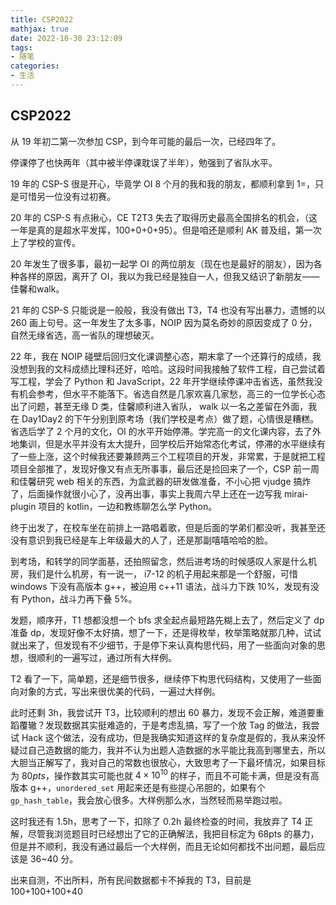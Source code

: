 ```yaml
---
title: CSP2022
mathjax: true
date: 2022-10-30 23:12:09
tags:
- 随笔
categories:
- 生活
---
```


## CSP2022

从 19 年初二第一次参加 CSP，到今年可能的最后一次，已经四年了。

停课停了也快两年（其中被半停课耽误了半年），勉强到了省队水平。

19 年的 CSP-S 很是开心，毕竟学 OI 8 个月的我和我的朋友，都顺利拿到 1=，只是可惜另一位没有过初赛。

20 年的 CSP-S 有点揪心，CE T2T3 失去了取得历史最高全国排名的机会，（这一年是真的是超水平发挥，100+0+0+95）。但是咱还是顺利 AK 普及组，第一次上了学校的宣传。

20 年发生了很多事，最初一起学 OI 的两位朋友（现在也是最好的朋友），因为各种各样的原因，离开了 OI，我以为我已经是独自一人，但我又结识了新朋友——佳馨和walk。

21 年的 CSP-S 只能说是一般般，我没有做出 T3，T4 也没有写出暴力，遗憾的以 260 画上句号。这一年发生了太多事，NOIP 因为莫名奇妙的原因变成了 0 分，自然无缘省选，高一省队的理想破灭。

22 年，我在 NOIP 碰壁后回归文化课调整心态，期末拿了一个还算行的成绩，我没想到我的文科成绩比理科还好，哈哈。这段时间我接触了软件工程，自己尝试着写工程，学会了 Python 和 JavaScript，22 年开学继续停课冲击省选，虽然我没有机会参考，但水平不能落下。省选自然是几家欢喜几家愁，高三的一位学长心态出了问题，甚至无缘 D 类，佳馨顺利进入省队， walk 以一名之差留在外面，我在 Day1Day2 的下午分别到原考场（我们学校是考点）做了题，心情很是糟糕。省选后学了 2 个月的文化，OI 的水平开始停滞。学完高一的文化课内容，去了外地集训，但是水平并没有太大提升，回学校后开始常态化考试，停滞的水平继续有了一些上涨，这个时候我还要兼顾两三个工程项目的开发，非常累，于是就把工程项目全部推了，发现好像又有点无所事事，最后还是捡回来了一个，CSP 前一周和佳馨研究 web 相关的东西，为盒武器的研发做准备，不小心把 vjudge 搞炸了，后面操作就很小心了，没再出事，事实上我周六早上还在一边写我 mirai-plugin 项目的 kotlin，一边和教练聊怎么学 Python。

终于出发了，在校车坐在前排上一路唱着歌，但是后面的学弟们都没听，我甚至还没有意识到我已经是车上年级最大的人了，还是那副嘻嘻哈哈的脸。

到考场，和转学的同学面基，还拍照留念，然后进考场的时候感叹人家是什么机房，我们是什么机房，有一说一， i7-12 的机子用起来那是一个舒服，可惜 windows 下没有高版本 g++，被迫用 c++11 语法，战斗力下跌 10%，发现有没有 Python，战斗力再下叠 5%。

发题，顺序开，T1 想都没想一个 bfs 求全起点最短路先糊上去了，然后定义了 dp 准备 dp，发现好像不太好搞，想了一下，还是得枚举，枚举策略就那几种，试试就出来了，但发现有不少细节，于是停下来认真构思代码，用了一些面向对象的思想，很顺利的一遍写过，通过所有大样例。

T2 看了一下，简单题，还是细节很多，继续停下构思代码结构，又使用了一些面向对象的方式，写出来很优美的代码，一遍过大样例。

此时还剩 3h，我尝试开 T3，比较顺利的想出 60 暴力，发现不会正解，难道要重蹈覆辙？发现数据其实挺难造的，于是考虑乱搞，写了一个放 Tag 的做法，我尝试 Hack 这个做法，没有成功，但是我确实知道这样的复杂度是假的，我从来没怀疑过自己造数据的能力，我并不认为出题人造数据的水平能比我高到哪里去，所以大胆当正解写了，我对自己的常数也很放心，大致思考了一下最坏情况，如果目标为 $80pts$，操作数其实可能也就 $4\times 10^{10}$ 的样子，而且不可能卡满，但是没有高版本 g++，`unordered_set` 用起来还是有些提心吊胆的，如果有个 `gp_hash_table`，我会放心很多。大样例那么水，当然轻而易举跑过啦。

这时我还有 1.5h，思考了一下，扣除了 0.2h 最终检查的时间，我放弃了 T4 正解，尽管我浏览题目时已经想出了它的正确解法，我把目标定为 68pts 的暴力，但是并不顺利，我没有通过最后一个大样例，而且无论如何都找不出问题，最后应该是 36~40 分。

出来自测，不出所料，所有民间数据都卡不掉我的 T3，目前是 100+100+100+40

